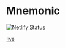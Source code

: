 # Mnemonic

[![Netlify Status](https://api.netlify.com/api/v1/badges/0be8d1d3-da9c-4f0b-94db-cf819fa8e1cf/deploy-status)](https://app.netlify.com/sites/bespoke-marzipan-24b31e/deploys)

[live](bespoke-marzipan-24b31e.netlify.app)

